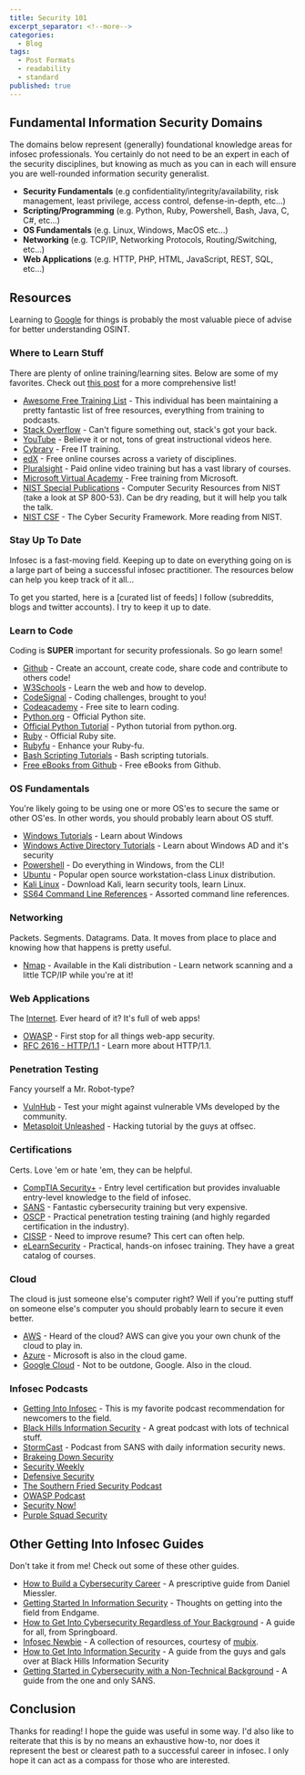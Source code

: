 ```yaml
---
title: Security 101
excerpt_separator: <!--more-->
categories:
  - Blog
tags:
  - Post Formats
  - readability
  - standard
published: true
---
```


## Fundamental Information Security Domains

The domains below represent (generally) foundational knowledge areas for infosec professionals. You certainly do not need to be an expert in each of the security disciplines, but knowing as much as you can in each will ensure you are well-rounded information security generalist.

* __Security Fundamentals__ (e.g confidentiality/integrity/availability, risk management, least privilege, access control, defense-in-depth, etc...)
* __Scripting/Programming__ (e.g. Python, Ruby, Powershell, Bash, Java, C, C#, etc...)
* __OS Fundamentals__ (e.g. Linux, Windows, MacOS etc...)
* __Networking__ (e.g. TCP/IP, Networking Protocols, Routing/Switching, etc...)
* __Web Applications__ (e.g. HTTP, PHP, HTML, JavaScript, REST, SQL, etc...)

## Resources
Learning to [Google](https://ahrefs.com/blog/google-advanced-search-operators/) for things is probably the most valuable piece of advise for better understanding OSINT.

### Where to Learn Stuff
There are plenty of online training/learning sites. Below are some of my favorites. Check out [this post](https://coopsec.github.io/blog/General-Security/) for a more comprehensive list!

* [Awesome Free Training List](https://github.com/gerryguy311/CyberProfDevelopmentCovidResources/blob/master/README.md) - This individual has been maintaining a pretty fantastic list of free resources, everything from training to podcasts.
* [Stack Overflow](https://stackoverflow.com) - Can't figure something out, stack's got your back.
* [YouTube](https://www.youtube.com) - Believe it or not, tons of great instructional videos here.
* [Cybrary](https://www.cybrary.it) - Free IT training.
* [edX](https://courses.edx.org/) - Free online courses across a variety of disciplines.
* [Pluralsight](https://www.pluralsight.com) - Paid online video training but has a vast library of courses.
* [Microsoft Virtual Academy](https://mva.microsoft.com) - Free training from Microsoft.
* [NIST Special Publications](https://csrc.nist.gov/publications/sp) - Computer Security Resources from NIST (take a look at SP 800-53). Can be dry reading, but it will help you talk the talk.
* [NIST CSF](https://www.nist.gov/cyberframework) - The Cyber Security Framework. More reading from NIST.

### Stay Up To Date
Infosec is a fast-moving field. Keeping up to date on everything going on is a large part of being a successful infosec practitioner. The resources below can help you keep track of it all...


To get you started, here is a [curated list of feeds] I follow (subreddits, blogs and twitter accounts). I try to keep it up to date.

### Learn to Code
Coding is __SUPER__ important for security professionals. So go learn some!

* [Github](https://github.com) - Create an account, create code, share code and contribute to others code!
* [W3Schools](https://www.w3schools.com) - Learn the web and how to develop.
* [CodeSignal](https://codesignal.com) - Coding challenges, brought to you!
* [Codeacademy](https://www.codecademy.com) - Free site to learn coding.
* [Python.org](https://www.python.org) - Official Python site.
* [Official Python Tutorial](https://docs.python.org/3/tutorial/index.html) - Python tutorial from python.org.
* [Ruby](https://www.ruby-lang.org/en/) - Official Ruby site.
* [Rubyfu](https://rubyfu.net) - Enhance your Ruby-fu.
* [Bash Scripting Tutorials](https://ryanstutorials.net/bash-scripting-tutorial/) - Bash scripting tutorials.
* [Free eBooks from Github](https://github.com/EbookFoundation/free-programming-books/blob/master/free-programming-books.md#professional-development) - Free eBooks from Github.

### OS Fundamentals
You're likely going to be using one or more OS'es to secure the same or other OS'es. In other words, you should probably learn about OS stuff.

* [Windows Tutorials](https://edu.gcfglobal.org/en/windowsbasics/all-about-windows/1/) - Learn about Windows
* [Windows Active Directory Tutorials](https://www.active-directory-security.com/) - Learn about Windows AD and it's security
* [Powershell](https://docs.microsoft.com/en-us/powershell/scripting/overview?view=powershell-6) - Do everything in Windows, from the CLI!
* [Ubuntu](https://www.ubuntu.com) - Popular open source workstation-class Linux distribution.
* [Kali Linux](https://www.kali.org) - Download Kali, learn security tools, learn Linux.
* [SS64 Command Line References](https://ss64.com) - Assorted command line references.

### Networking
Packets. Segments. Datagrams. Data. It moves from place to place and knowing how that happens is pretty useful.

* [Nmap](https://nmap.org) - Available in the Kali distribution - Learn network scanning and a little TCP/IP while you're at it!

### Web Applications
The [Internet](https://www.internetsociety.org/internet/history-internet/brief-history-internet/). Ever heard of it? It's full of web apps!

* [OWASP](https://www.owasp.org/index.php/Main_Page) - First stop for all things web-app security.
* [RFC 2616 - HTTP/1.1](https://www.w3.org/Protocols/rfc2616/rfc2616.txt) - Learn more about HTTP/1.1.

### Penetration Testing
Fancy yourself a Mr. Robot-type?

* [VulnHub](https://www.vulnhub.com) - Test your might against vulnerable VMs developed by the community.
* [Metasploit Unleashed](https://www.offensive-security.com/metasploit-unleashed/) - Hacking tutorial by the guys at offsec.

### Certifications
Certs. Love 'em or hate 'em, they can be helpful.

* [CompTIA Security+](https://certification.comptia.org/certifications/security) - Entry level certification but provides invaluable entry-level knowledge to the field of infosec.
* [SANS](https://www.sans.org) - Fantastic cybersecurity training but very expensive.
* [OSCP](https://www.offensive-security.com/information-security-certifications/oscp-offensive-security-certified-professional/) - Practical penetration testing training (and highly regarded certification in the industry).
* [CISSP](https://www.isc2.org/Certifications/CISSP) - Need to improve resume? This cert can often help.
* [eLearnSecurity](https://www.elearnsecurity.com) - Practical, hands-on infosec training. They have a great catalog of courses.

### Cloud
The cloud is just someone else's computer right? Well if you're putting stuff on someone else's computer you should probably learn to secure it even better.

* [AWS](https://aws.amazon.com) - Heard of the cloud? AWS can give you your own chunk of the cloud to play in.
* [Azure](https://azure.microsoft.com) - Microsoft is also in the cloud game.
* [Google Cloud](https://cloud.google.com) - Not to be outdone, Google. Also in the cloud.

### Infosec Podcasts
* [Getting Into Infosec](https://gettingintoinfosec.simplecast.fm) - This is my favorite podcast recommendation for newcomers to the field.
* [Black Hills Information Security](https://podcasts.apple.com/us/podcast/black-hills-information-security/id1410835265?mt=2) - A great podcast with lots of technical stuff.
* [StormCast](https://isc.sans.edu/podcast.html) - Podcast from SANS with daily information security news.
* [Brakeing Down Security](https://www.brakeingsecurity.com)
* [Security Weekly](https://securityweekly.com)
* [Defensive Security](https://defensivesecurity.org/category/podcast/)
* [The Southern Fried Security Podcast](https://southernfriedsecurity.com)
* [OWASP Podcast](https://www.owasp.org/index.php/OWASP_Podcast)
* [Security Now!](https://www.grc.com/securitynow.htm)
* [Purple Squad Security](https://purplesquadsec.com)

## Other Getting Into Infosec Guides
Don't take it from me! Check out some of these other guides.

* [How to Build a Cybersecurity Career](https://danielmiessler.com/blog/build-successful-infosec-career) - A prescriptive guide from Daniel Miessler.
* [Getting Started In Information Security](https://www.endgame.com/blog/technical-blog/getting-started-information-security) - Thoughts on getting into the field from Endgame.
* [How to Get Into Cybersecurity Regardless of Your Background](https://www.springboard.com/blog/how-to-get-into-cybersecurity-regardless-of-your-background/) - A guide for all, from Springboard.
* [Infosec Newbie](https://gist.github.com/mubix/5737a066c8845d25721ec4bf3139fd31) - A collection of resources, courtesy of [mubix](https://twitter.com/mubix?).
* [How to Get Into Information Security](https://www.blackhillsinfosec.com/get-information-security/) - A guide from the guys and gals over at Black Hills Information Security
* [Getting Started in Cybersecurity with a Non-Technical Background](https://www.sans.org/security-awareness-training/blog/getting-started-cybersecurity-non-technical-background) - A guide from the one and only SANS.

## Conclusion
Thanks for reading! I hope the guide was useful in some way. I'd also like to reiterate that this is by no means an exhaustive how-to, nor does it represent the best or clearest path to a successful career in infosec. I only hope it can act as a compass for those who are interested.
